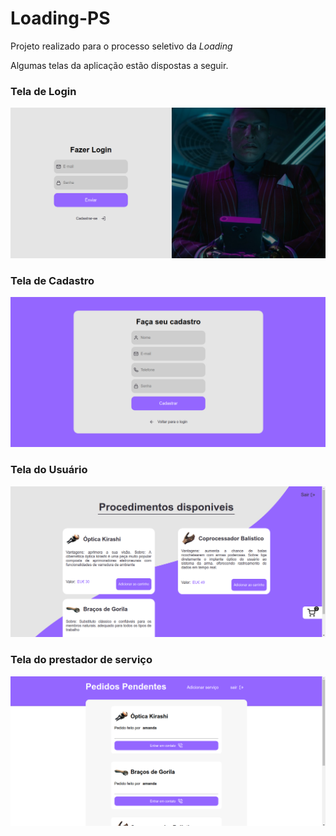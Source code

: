 # Loading-PS

Projeto realizado para o processo seletivo da _Loading_

Algumas telas da aplicação estão dispostas a seguir.


### Tela de Login

![](frontend/src/assets/Tela-Login.png?w=400)

### Tela de Cadastro

![](frontend/src/assets/Tela-Cadastro.png?w=400)

### Tela do Usuário

![](frontend/src/assets/Tela-do-User.png?w=400)

### Tela do prestador de serviço

![](frontend/src/assets/Tela-do-Jaylon.png?w=400)


